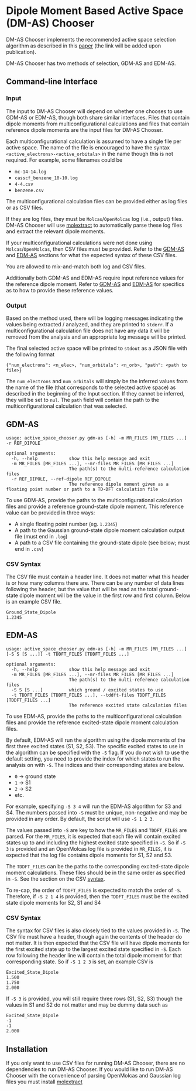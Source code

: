 # Dipole Moment Based Active Space (DM-AS) Chooser
DM-AS Chooser implements the recommended active space selection algorithm
as described in this [paper](TODO) (the link will be added upon publication).

DM-AS Chooser has two methods of selection, GDM-AS and EDM-AS.

## Command-line Interface
### Input
The input to DM-AS Chooser will depend on whether one chooses to use GDM-AS or EDM-AS, though both share similar interfaces.
Files that contain dipole moments from multiconfigurational calculations and files that contain reference dipole moments are the input files for DM-AS Chooser. 

Each multiconfigurational calculation is assumed to have a single file per active space. The name
of the file is encouraged to have the syntax `<active_electrons>-<active_orbitals>` in the name
though this is not required. For example, some filenames could be
- `mc-14-14.log`
- `casscf_benzene_10-10.log`
- `4-4.csv`
- `benzene.csv`

The multiconfigurational calculation files can be provided either as log files or as CSV files. 

If they are log files, they must be `Molcas`/`OpenMolcas` log (i.e., output) files. DM-AS Chooser will use [molextract](https://github.com/sdonglab/molextract)
to automatically parse these log files and extract the relevant dipole moments.

If your multiconfigurational calculations were not done using `Molcas`/`OpenMolcas`, then CSV files must be provided. 
Refer to the [GDM-AS](#gdm-as) and [EDM-AS](#edm-as) sections for what the expected syntax of these CSV files.

You are allowed to mix-and-match both log and CSV files.

Additionally both GDM-AS and EDM-AS require input reference values for the reference dipole moment.
Refer to [GDM-AS](#gdm-as) and [EDM-AS](#edm-as) for specifics as to how to provide these reference
values.


### Output
Based on the method used, there will be logging messages indicating the values being extracted / analyzed, and they are
printed to `stderr`. If a multiconfigurational calculation file does not have any data it will be removed
from the analysis and an appropriate log message will be printed.

The final selected active space will be printed to `stdout` as a JSON file with the following format
```
{"num_electrons": <n_elec>, "num_orbitals": <n_orb>, "path": <path to file>}
```

The `num_electrons` and `num_orbitals` will simply be the inferred values from the name of the file (that corresponds to the selected active space)
as described in the beginning of the Input section. If they cannot be inferred, they will be set to
`nul`. The `path` field will contain the path to the multiconfigurational calculation that was selected.


## GDM-AS
```
usage: active_space_chooser.py gdm-as [-h] -m MR_FILES [MR_FILES ...] -r REF_DIPOLE

optional arguments:
  -h, --help            show this help message and exit
  -m MR_FILES [MR_FILES ...], --mr-files MR_FILES [MR_FILES ...]
                        The path(s) to the multi-reference calculation files
  -r REF_DIPOLE, --ref-dipole REF_DIPOLE
                        The reference dipole moment given as a floating point number or path to a TD-DFT calculation file
```
To use GDM-AS, provide the paths to the multiconfigurational calculation files and provide a reference
ground-state dipole moment. This reference value can be provided in three ways:
- A single floating point number (eg. `1.2345`)
- A path to the Gaussian ground-state dipole moment calculation output file (must end in `.log`)
- A path to a CSV file containing the ground-state dipole (see below; must end in `.csv`)

### CSV Syntax
The CSV file must contain a header line. It does not matter what this header is or how many columns there are.
There can be any number of data lines following the header, but the value that will be read as the total ground-state dipole moment will be the value in the first row and first column. Below is an example CSV file.
```csv
Ground_State_Dipole
1.2345
```

## EDM-AS
```
usage: active_space_chooser.py edm-as [-h] -m MR_FILES [MR_FILES ...] [-S S [S ...]] -t TDDFT_FILES [TDDFT_FILES ...]

optional arguments:
  -h, --help            show this help message and exit
  -m MR_FILES [MR_FILES ...], --mr-files MR_FILES [MR_FILES ...]
                        The path(s) to the multi-reference calculation files
  -S S [S ...]          which ground / excited states to use
  -t TDDFT_FILES [TDDFT_FILES ...], --tddft-files TDDFT_FILES [TDDFT_FILES ...]
                        The reference excited state calculation files
```
To use EDM-AS, provide the paths to the multiconfigurational calculation files and provide the reference
excited-state dipole moment calculation files.

By default, EDM-AS will run the algorithm using the dipole moments of the first three excited states (S1, S2, S3). The
specific excited states to use in the algorithm can be specified with the `-S` flag. If you do not wish to use the default setting, 
you need to provide the index for which states to run the analysis on with `-S`. The indices and their corresponding states are below.
- `0` -> ground state
- `1` -> S1
- `2` -> S2
- etc.

For example, specifying `-S 3 4` will run the EDM-AS algorithm for S3 and S4. The numbers passed into `-S` must be unique, non-negative and may
be provided in any order. By default, the script will use `-S 1 2 3`.

The values passed into `-S` are key to how the `MR_FILES` and `TDDFT_FILES` are parsed. For the `MR_FILES`, it is expected
that each file will contain excited states up to and including the highest excited state specified in `-S`. So if `-S 3` is
provided and an OpenMolcas log file is provided in `MR_FILES`, it is expected that the log file contains dipole moments
for S1, S2 and S3.

The `TDDFT_FILES` can be the paths to the corresponding excited-state dipole moment calculations. These files should be in
the same order as specified in `-S`. See the section on the CSV [syntax](#td-dft-csv-syntax).

To re-cap, the order of `TDDFT_FILES` is expected to match the order of `-S`. Therefore, if `-S 2 1 4` is provided, then the `TDDFT_FILES`
must be the excited state dipole moments for S2, S1 and S4

### CSV Syntax
The syntax for CSV files is also closely tied to the values provided in `-S`. The CSV file must have a header,
though again the contents of the header do not matter. It is then expected that the CSV file will have dipole moments for
the first excited state up to the largest excited state specified in `-S`. Each row following the header line will contain the
total dipole moment for that corresponding state. So if `-S 1 2 3` is set, an example CSV is
```csv
Excited_State_Dipole
1.500
1.750
2.000
```

If `-S 3` is provided, you will still require three rows (S1, S2, S3) though the values in S1 and S2 do not matter
and may be dummy data such as
```csv
Excited_State_Dipole
-1
-1
2.000
```


## Installation
If you only want to use CSV files for running DM-AS Chooser, there are no dependencies to run DM-AS Chooser. If you would like to run DM-AS Chooser
with the convenience of parsing OpenMolcas and Gaussian log files you must install [molextract](https://github.com/sdonglab/molextract)
